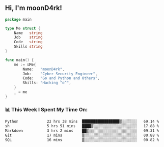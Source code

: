 <h2> Hi, I'm moonD4rk!</h2>

```go
package main

type Me struct {
	Name   string
	Job    string
	Code   string
	Skills string
}

func main() {
	me := &Me{
		Name:   "moonD4rk",
		Job:    "Cyber Security Engineer",
		Code:   "Go and Python and Others",
		Skills: "Hacking ^o^",
	}
	_ = me
}
```

<h3>📊 This Week I Spent My Time On:</h3>
<!-- <img align='right' src="https://github-readme-stats.vercel.app/api?username=moond4rk&show_icons=true&theme=radical", width="300" height="150"> -->

<!--START_SECTION:waka-->

```txt
Python             22 hrs 38 mins  █████████████████▒░░░░░░░   69.14 %
sh                 5 hrs 51 mins   ████▒░░░░░░░░░░░░░░░░░░░░   17.88 %
Markdown           3 hrs 2 mins    ██▒░░░░░░░░░░░░░░░░░░░░░░   09.31 %
Git                17 mins         ▒░░░░░░░░░░░░░░░░░░░░░░░░   00.88 %
SQL                16 mins         ▒░░░░░░░░░░░░░░░░░░░░░░░░   00.82 %
```

<!--END_SECTION:waka-->

